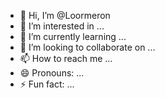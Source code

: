 - 👋 Hi, I’m @Loormeron
- 👀 I’m interested in ...
- 🌱 I’m currently learning ...
- 💞️ I’m looking to collaborate on ...
- 📫 How to reach me ...
- 😄 Pronouns: ...
- ⚡ Fun fact: ...

<!---
Loormeron/Loormeron is a ✨ special ✨ repository because its `README.md` (this file) appears on your GitHub profile.
You can click the Preview link to take a look at your changes.
--->
